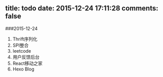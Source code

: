 title: todo
date: 2015-12-24 17:11:28
comments: false
---
###2015-12-24
1. Thrift序列化
2. SPI整合
3. leetcode
4. 用户反馈后台
5. React移动之家
6. Hexo Blog
